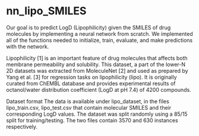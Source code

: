 # nn_lipo_SMILES

Our goal is to predict LogD (Lipophilicity) given the SMILES of drug molecules by implementing a neural network from scratch. 
We implemented all of the functions needed to initialize, train, evaluate, and make predictions with the network.

Lipophilicity [1] is an important feature of drug molecules that affects both membrane permeability and solubility. This dataset, a part of the lower-N 2D datasets was extracted from MoleculeNet [2] and used as prepared by Yang et al. [3] for regression tasks on lipophilicity (lipo). It is originally curated from ChEMBL database and provides experimental results of octanol/water distribution coefficient (LogD at pH 7.4) of 4200 compounds.

Dataset format The data is available under lipo_dataset, in the files lipo_train.csv, lipo_test.csv that contain molecular SMILES and their corresponding LogD values. The dataset was split randomly using a 85/15 split for training/testing. The two files contain 3570 and 630 instances respectively.
